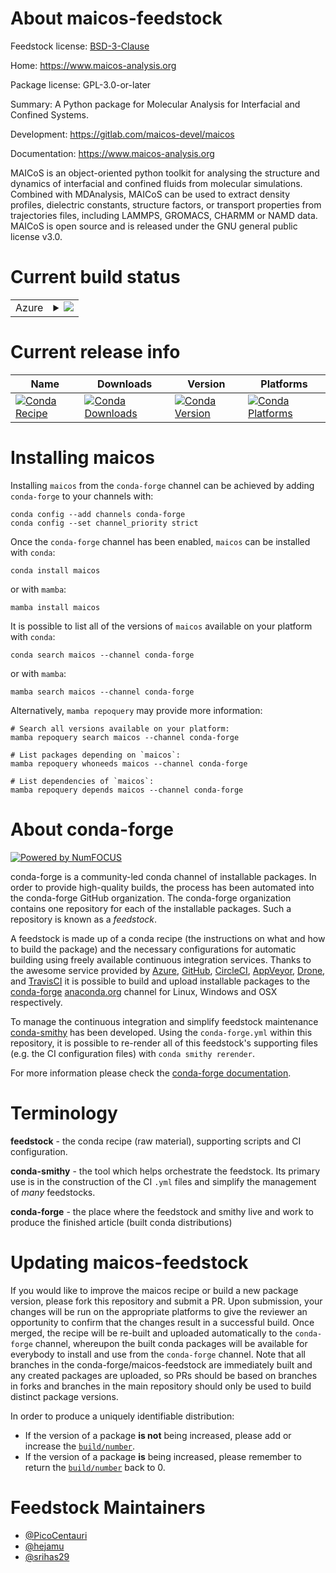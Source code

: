 About maicos-feedstock
======================

Feedstock license: [BSD-3-Clause](https://github.com/conda-forge/maicos-feedstock/blob/main/LICENSE.txt)

Home: https://www.maicos-analysis.org

Package license: GPL-3.0-or-later

Summary: A Python package for Molecular Analysis for Interfacial and Confined Systems.

Development: https://gitlab.com/maicos-devel/maicos

Documentation: https://www.maicos-analysis.org

MAICoS is an object-oriented python toolkit for analysing the structure and dynamics of interfacial and confined fluids from molecular simulations. Combined with MDAnalysis, MAICoS can be used to extract density profiles, dielectric constants, structure factors, or transport properties from trajectories files, including LAMMPS, GROMACS, CHARMM or NAMD data. MAICoS is open source and is released under the GNU general public license v3.0.

Current build status
====================


<table>
    
  <tr>
    <td>Azure</td>
    <td>
      <details>
        <summary>
          <a href="https://dev.azure.com/conda-forge/feedstock-builds/_build/latest?definitionId=16563&branchName=main">
            <img src="https://dev.azure.com/conda-forge/feedstock-builds/_apis/build/status/maicos-feedstock?branchName=main">
          </a>
        </summary>
        <table>
          <thead><tr><th>Variant</th><th>Status</th></tr></thead>
          <tbody><tr>
              <td>linux_64_numpy1.22.3python3.10.____cpython</td>
              <td>
                <a href="https://dev.azure.com/conda-forge/feedstock-builds/_build/latest?definitionId=16563&branchName=main">
                  <img src="https://dev.azure.com/conda-forge/feedstock-builds/_apis/build/status/maicos-feedstock?branchName=main&jobName=linux&configuration=linux%20linux_64_numpy1.22.3python3.10.____cpython" alt="variant">
                </a>
              </td>
            </tr><tr>
              <td>linux_64_numpy1.22.3python3.9.____cpython</td>
              <td>
                <a href="https://dev.azure.com/conda-forge/feedstock-builds/_build/latest?definitionId=16563&branchName=main">
                  <img src="https://dev.azure.com/conda-forge/feedstock-builds/_apis/build/status/maicos-feedstock?branchName=main&jobName=linux&configuration=linux%20linux_64_numpy1.22.3python3.9.____cpython" alt="variant">
                </a>
              </td>
            </tr><tr>
              <td>linux_64_numpy1.23.2python3.11.____cpython</td>
              <td>
                <a href="https://dev.azure.com/conda-forge/feedstock-builds/_build/latest?definitionId=16563&branchName=main">
                  <img src="https://dev.azure.com/conda-forge/feedstock-builds/_apis/build/status/maicos-feedstock?branchName=main&jobName=linux&configuration=linux%20linux_64_numpy1.23.2python3.11.____cpython" alt="variant">
                </a>
              </td>
            </tr><tr>
              <td>osx_64_numpy1.22.3python3.10.____cpython</td>
              <td>
                <a href="https://dev.azure.com/conda-forge/feedstock-builds/_build/latest?definitionId=16563&branchName=main">
                  <img src="https://dev.azure.com/conda-forge/feedstock-builds/_apis/build/status/maicos-feedstock?branchName=main&jobName=osx&configuration=osx%20osx_64_numpy1.22.3python3.10.____cpython" alt="variant">
                </a>
              </td>
            </tr><tr>
              <td>osx_64_numpy1.22.3python3.9.____cpython</td>
              <td>
                <a href="https://dev.azure.com/conda-forge/feedstock-builds/_build/latest?definitionId=16563&branchName=main">
                  <img src="https://dev.azure.com/conda-forge/feedstock-builds/_apis/build/status/maicos-feedstock?branchName=main&jobName=osx&configuration=osx%20osx_64_numpy1.22.3python3.9.____cpython" alt="variant">
                </a>
              </td>
            </tr><tr>
              <td>osx_64_numpy1.23.2python3.11.____cpython</td>
              <td>
                <a href="https://dev.azure.com/conda-forge/feedstock-builds/_build/latest?definitionId=16563&branchName=main">
                  <img src="https://dev.azure.com/conda-forge/feedstock-builds/_apis/build/status/maicos-feedstock?branchName=main&jobName=osx&configuration=osx%20osx_64_numpy1.23.2python3.11.____cpython" alt="variant">
                </a>
              </td>
            </tr><tr>
              <td>win_64_numpy1.22.3python3.10.____cpython</td>
              <td>
                <a href="https://dev.azure.com/conda-forge/feedstock-builds/_build/latest?definitionId=16563&branchName=main">
                  <img src="https://dev.azure.com/conda-forge/feedstock-builds/_apis/build/status/maicos-feedstock?branchName=main&jobName=win&configuration=win%20win_64_numpy1.22.3python3.10.____cpython" alt="variant">
                </a>
              </td>
            </tr><tr>
              <td>win_64_numpy1.22.3python3.9.____cpython</td>
              <td>
                <a href="https://dev.azure.com/conda-forge/feedstock-builds/_build/latest?definitionId=16563&branchName=main">
                  <img src="https://dev.azure.com/conda-forge/feedstock-builds/_apis/build/status/maicos-feedstock?branchName=main&jobName=win&configuration=win%20win_64_numpy1.22.3python3.9.____cpython" alt="variant">
                </a>
              </td>
            </tr><tr>
              <td>win_64_numpy1.23.2python3.11.____cpython</td>
              <td>
                <a href="https://dev.azure.com/conda-forge/feedstock-builds/_build/latest?definitionId=16563&branchName=main">
                  <img src="https://dev.azure.com/conda-forge/feedstock-builds/_apis/build/status/maicos-feedstock?branchName=main&jobName=win&configuration=win%20win_64_numpy1.23.2python3.11.____cpython" alt="variant">
                </a>
              </td>
            </tr>
          </tbody>
        </table>
      </details>
    </td>
  </tr>
</table>

Current release info
====================

| Name | Downloads | Version | Platforms |
| --- | --- | --- | --- |
| [![Conda Recipe](https://img.shields.io/badge/recipe-maicos-green.svg)](https://anaconda.org/conda-forge/maicos) | [![Conda Downloads](https://img.shields.io/conda/dn/conda-forge/maicos.svg)](https://anaconda.org/conda-forge/maicos) | [![Conda Version](https://img.shields.io/conda/vn/conda-forge/maicos.svg)](https://anaconda.org/conda-forge/maicos) | [![Conda Platforms](https://img.shields.io/conda/pn/conda-forge/maicos.svg)](https://anaconda.org/conda-forge/maicos) |

Installing maicos
=================

Installing `maicos` from the `conda-forge` channel can be achieved by adding `conda-forge` to your channels with:

```
conda config --add channels conda-forge
conda config --set channel_priority strict
```

Once the `conda-forge` channel has been enabled, `maicos` can be installed with `conda`:

```
conda install maicos
```

or with `mamba`:

```
mamba install maicos
```

It is possible to list all of the versions of `maicos` available on your platform with `conda`:

```
conda search maicos --channel conda-forge
```

or with `mamba`:

```
mamba search maicos --channel conda-forge
```

Alternatively, `mamba repoquery` may provide more information:

```
# Search all versions available on your platform:
mamba repoquery search maicos --channel conda-forge

# List packages depending on `maicos`:
mamba repoquery whoneeds maicos --channel conda-forge

# List dependencies of `maicos`:
mamba repoquery depends maicos --channel conda-forge
```


About conda-forge
=================

[![Powered by
NumFOCUS](https://img.shields.io/badge/powered%20by-NumFOCUS-orange.svg?style=flat&colorA=E1523D&colorB=007D8A)](https://numfocus.org)

conda-forge is a community-led conda channel of installable packages.
In order to provide high-quality builds, the process has been automated into the
conda-forge GitHub organization. The conda-forge organization contains one repository
for each of the installable packages. Such a repository is known as a *feedstock*.

A feedstock is made up of a conda recipe (the instructions on what and how to build
the package) and the necessary configurations for automatic building using freely
available continuous integration services. Thanks to the awesome service provided by
[Azure](https://azure.microsoft.com/en-us/services/devops/), [GitHub](https://github.com/),
[CircleCI](https://circleci.com/), [AppVeyor](https://www.appveyor.com/),
[Drone](https://cloud.drone.io/welcome), and [TravisCI](https://travis-ci.com/)
it is possible to build and upload installable packages to the
[conda-forge](https://anaconda.org/conda-forge) [anaconda.org](https://anaconda.org/)
channel for Linux, Windows and OSX respectively.

To manage the continuous integration and simplify feedstock maintenance
[conda-smithy](https://github.com/conda-forge/conda-smithy) has been developed.
Using the ``conda-forge.yml`` within this repository, it is possible to re-render all of
this feedstock's supporting files (e.g. the CI configuration files) with ``conda smithy rerender``.

For more information please check the [conda-forge documentation](https://conda-forge.org/docs/).

Terminology
===========

**feedstock** - the conda recipe (raw material), supporting scripts and CI configuration.

**conda-smithy** - the tool which helps orchestrate the feedstock.
                   Its primary use is in the construction of the CI ``.yml`` files
                   and simplify the management of *many* feedstocks.

**conda-forge** - the place where the feedstock and smithy live and work to
                  produce the finished article (built conda distributions)


Updating maicos-feedstock
=========================

If you would like to improve the maicos recipe or build a new
package version, please fork this repository and submit a PR. Upon submission,
your changes will be run on the appropriate platforms to give the reviewer an
opportunity to confirm that the changes result in a successful build. Once
merged, the recipe will be re-built and uploaded automatically to the
`conda-forge` channel, whereupon the built conda packages will be available for
everybody to install and use from the `conda-forge` channel.
Note that all branches in the conda-forge/maicos-feedstock are
immediately built and any created packages are uploaded, so PRs should be based
on branches in forks and branches in the main repository should only be used to
build distinct package versions.

In order to produce a uniquely identifiable distribution:
 * If the version of a package **is not** being increased, please add or increase
   the [``build/number``](https://docs.conda.io/projects/conda-build/en/latest/resources/define-metadata.html#build-number-and-string).
 * If the version of a package **is** being increased, please remember to return
   the [``build/number``](https://docs.conda.io/projects/conda-build/en/latest/resources/define-metadata.html#build-number-and-string)
   back to 0.

Feedstock Maintainers
=====================

* [@PicoCentauri](https://github.com/PicoCentauri/)
* [@hejamu](https://github.com/hejamu/)
* [@srihas29](https://github.com/srihas29/)

